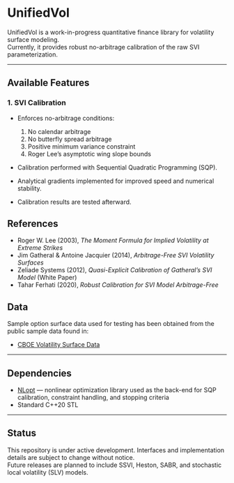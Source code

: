# UnifiedVol

UnifiedVol is a work-in-progress quantitative finance library for volatility surface modeling.  
Currently, it provides robust no-arbitrage calibration of the raw SVI parameterization.  

---

## Available Features

### 1. SVI Calibration
- Enforces no-arbitrage conditions:
  1. No calendar arbitrage  
  2. No butterfly spread arbitrage  
  3. Positive minimum variance constraint  
  4. Roger Lee’s asymptotic wing slope bounds  

- Calibration performed with Sequential Quadratic Programming (SQP). 
- Analytical gradients implemented for improved speed and numerical stability.
- Calibration results are tested afterward.

## References
- Roger W. Lee (2003), *The Moment Formula for Implied Volatility at Extreme Strikes*  
- Jim Gatheral & Antoine Jacquier (2014), *Arbitrage-Free SVI Volatility Surfaces*  
- Zeliade Systems (2012), *Quasi-Explicit Calibration of Gatheral’s SVI Model* (White Paper)  
- Tahar Ferhati (2020), *Robust Calibration for SVI Model Arbitrage-Free*
  
## Data
Sample option surface data used for testing has been obtained from the public sample data found in:  

- [CBOE Volatility Surface Data](https://datashop.cboe.com/volatility-surfaces)  

---

## Dependencies
- [NLopt](https://nlopt.readthedocs.io/) — nonlinear optimization library used as the back-end for SQP calibration, constraint handling, and stopping criteria  
- Standard C++20 STL  

---

## Status
This repository is under active development. Interfaces and implementation details are subject to change without notice.  
Future releases are planned to include SSVI, Heston, SABR, and stochastic local volatility (SLV) models.
